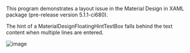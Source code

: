 This program demonstrates a layout issue in the Material Design in XAML package (pre-release version 5.1.1-ci680).

The hint of a MaterialDesignFloatingHintTextBox falls behind the text content when multiple lines are entered.

![image](https://github.com/EsaHeinonen/MDIXTest2/assets/32793333/fc439515-8055-4fa9-91f4-b868295a7804)
